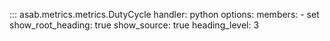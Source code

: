 ::: asab.metrics.metrics.DutyCycle
    handler: python
    options:
      members:
        - set
      show_root_heading: true
      show_source: true
	  heading_level: 3